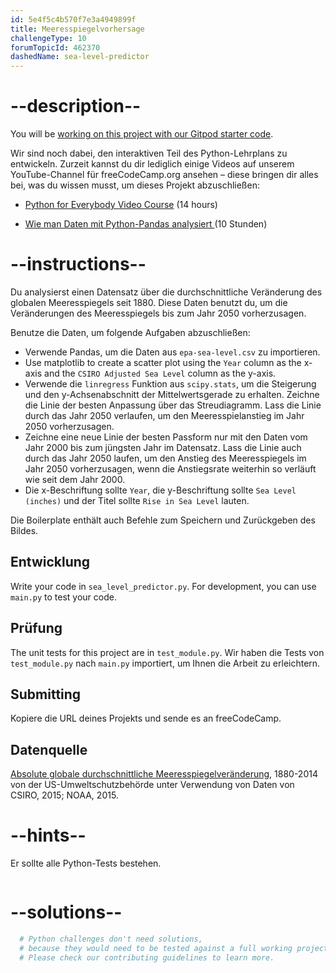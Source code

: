 ```yaml
---
id: 5e4f5c4b570f7e3a4949899f
title: Meeresspiegelvorhersage
challengeType: 10
forumTopicId: 462370
dashedName: sea-level-predictor
---
```


# --description--

You will be <a href="https://gitpod.io/?autostart=true#https://github.com/freeCodeCamp/boilerplate-sea-level-predictor/" target="_blank" rel="noopener noreferrer nofollow">working on this project with our Gitpod starter code</a>.

Wir sind noch dabei, den interaktiven Teil des Python-Lehrplans zu entwickeln. Zurzeit kannst du dir lediglich einige Videos auf unserem YouTube-Channel für freeCodeCamp.org ansehen – diese bringen dir alles bei, was du wissen musst, um dieses Projekt abzuschließen:

- <a href="https://www.freecodecamp.org/news/python-for-everybody/" target="_blank" rel="noopener noreferrer nofollow">Python for Everybody Video Course</a> (14 hours)

- <a href="https://www.freecodecamp.org/news/how-to-analyze-data-with-python-pandas/" target="_blank" rel="noopener noreferrer nofollow">Wie man Daten mit Python-Pandas analysiert </a> (10 Stunden)

# --instructions--

Du analysierst einen Datensatz über die durchschnittliche Veränderung des globalen Meeresspiegels seit 1880. Diese Daten benutzt du, um die Veränderungen des Meeresspiegels bis zum Jahr 2050 vorherzusagen.

Benutze die Daten, um folgende Aufgaben abzuschließen:

- Verwende Pandas, um die Daten aus `epa-sea-level.csv` zu importieren.
- Use matplotlib to create a scatter plot using the `Year` column as the x-axis and the `CSIRO Adjusted Sea Level` column as the y-axis.
- Verwende die `linregress` Funktion aus `scipy.stats`, um die Steigerung und den y-Achsenabschnitt der Mittelwertsgerade zu erhalten. Zeichne die Linie der besten Anpassung über das Streudiagramm. Lass die Linie durch das Jahr 2050 verlaufen, um den Meeresspielanstieg im Jahr 2050 vorherzusagen.
- Zeichne eine neue Linie der besten Passform nur mit den Daten vom Jahr 2000 bis zum jüngsten Jahr im Datensatz. Lass die Linie auch durch das Jahr 2050 laufen, um den Anstieg des Meeresspiegels im Jahr 2050 vorherzusagen, wenn die Anstiegsrate weiterhin so verläuft wie seit dem Jahr 2000.
- Die x-Beschriftung sollte `Year`, die y-Beschriftung sollte `Sea Level (inches)` und der Titel sollte `Rise in Sea Level` lauten.

Die Boilerplate enthält auch Befehle zum Speichern und Zurückgeben des Bildes.

## Entwicklung

Write your code in `sea_level_predictor.py`. For development, you can use `main.py` to test your code.

## Prüfung

The unit tests for this project are in `test_module.py`. Wir haben die Tests von `test_module.py` nach `main.py` importiert, um Ihnen die Arbeit zu erleichtern.

## Submitting

Kopiere die URL deines Projekts und sende es an freeCodeCamp.

## Datenquelle

<a href="https://datahub.io/core/sea-level-rise" target="_blank" rel="noopener noreferrer nofollow">Absolute globale durchschnittliche Meeresspiegelveränderung</a>, 1880-2014 von der US-Umweltschutzbehörde unter Verwendung von Daten von CSIRO, 2015; NOAA, 2015.


# --hints--

Er sollte alle Python-Tests bestehen.

```js

```

# --solutions--

```py
  # Python challenges don't need solutions,
  # because they would need to be tested against a full working project.
  # Please check our contributing guidelines to learn more.
```
